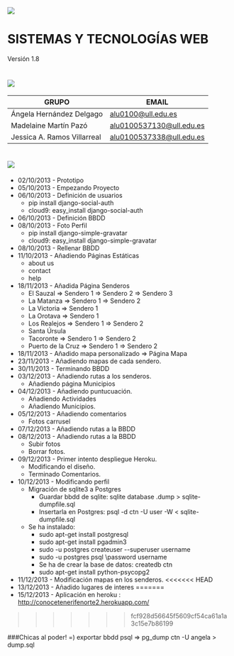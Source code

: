 ![](http://banot.etsii.ull.es/alu4103/STW/logo.png)

SISTEMAS Y TECNOLOGÍAS WEB
============================

Versión 1.8

![](http://banot.etsii.ull.es/alu4103/STW/informacion.png)
============================
| GRUPO                         | EMAIL                     |
| -------------                 | -------------             |
| Ángela Hernández Delgago      | alu0100@ull.edu.es  |
| Madelaine Martín Pazó         | alu0100537130@ull.edu.es  |
| Jessica A. Ramos Villarreal   | alu0100537338@ull.edu.es  |


![](http://banot.etsii.ull.es/alu4103/STW/comentarios.png)
============================

- 02/10/2013 - Prototipo
- 05/10/2013 - Empezando Proyecto
- 06/10/2013 - Definición de usuarios
    - pip install django-social-auth
    - cloud9: easy_install django-social-auth
- 06/10/2013 - Definición BBDD
- 08/10/2013 - Foto Perfil
    - pip install django-simple-gravatar
    - cloud9: easy_install django-simple-gravatar
- 08/10/2013 - Rellenar BBDD
- 11/10/2013 - Añadiendo Páginas Estáticas
    - about us
    - contact
    - help
- 18/11/2013 - Añadida Página Senderos
    - El Sauzal => Sendero 1 => Sendero 2 => Sendero 3
    - La Matanza => Sendero 1 => Sendero 2
    - La Victoria => Sendero 1
    - La Orotava => Sendero 1
    - Los Realejos => Sendero 1 => Sendero 2
    - Santa Úrsula
    - Tacoronte => Sendero 1 => Sendero 2
    - Puerto de la Cruz => Sendero 1 => Sendero 2
- 18/11/2013 - Añadido mapa personalizado => Página Mapa
- 23/11/2013 - Añadiendo mapas de cada sendero.
- 30/11/2013 - Terminando BBDD
- 03/12/2013 - Añadiendo rutas a los senderos.
	- Añadiendo página Municipios
- 04/12/2013 - Añadiendo puntucuación.
	- Añadiendo Actividades
	- Añadiendo Municipios.
- 05/12/2013 - Añadiendo comentarios
	- Fotos carrusel
- 07/12/2013 - Añadiendo rutas a la BBDD
- 08/12/2013 - Añadiendo rutas a la BBDD
    - Subir fotos
    - Borrar fotos. 
- 09/12/2013 - Primer intento despliegue Heroku. 
    - Modificando el diseño. 
    - Terminado Comentarios.
- 10/12/2013 - Modificando perfil
    - Migración de sqlite3 a Postgres
        - Guardar bbdd de sqlite: sqlite database .dump > sqlite-dumpfile.sql
        - Insertarla en Postgres: psql -d ctn -U user -W < sqlite-dumpfile.sql
    - Se ha instalado:
        - sudo apt-get install postgresql
        - sudo apt-get install pgadmin3
        - sudo -u postgres createuser --superuser username
        - sudo -u postgres psql
            \password username
        - Se ha de crear la base de datos: createdb ctn
        - sudo apt-get install python-psycopg2
- 11/12/2013 - Modificación mapas en los senderos.
<<<<<<< HEAD
- 13/12/2013 - Añadido lugares de interes
=======
- 15/12/2013 - Aplicación en heroku : http://conocetenerifenorte2.herokuapp.com/
>>>>>>> fcf928d56645f5609cf54ca61a1a3c15e7b86199

###Chicas al poder! =)
exportar bbdd psql => pg_dump ctn -U angela > dump.sql

